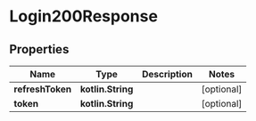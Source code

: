 
# Login200Response

## Properties
Name | Type | Description | Notes
------------ | ------------- | ------------- | -------------
**refreshToken** | **kotlin.String** |  |  [optional]
**token** | **kotlin.String** |  |  [optional]



